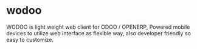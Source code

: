 wodoo
=====

WODOO is light weight web client for ODOO /  OPENERP, Powered mobile devices to utilize web interface as flexible way, also developer friendly so easy to customize.
